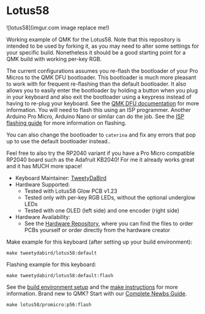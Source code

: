 # Lotus58

![lotus58](imgur.com image replace me!)

Working example of QMK for the Lotus58. Note that this repository is intended to be used by forking it, as you may need to alter some settings for your specific build.
Nonetheless it should be a good starting point for a QMK build with working per-key RGB.

The current configurations assumes you re-flash the bootloader of your Pro Micros to the QMK DFU bootloader.
This bootloader is much more pleasant to work with for frequent re-flashing than the default bootloader.
It also allows you to easily enter the bootloader by holding a button when you plug in your keyboard and also exit the bootloader using a keypress instead of having to re-plug your keyboard.
See the [QMK DFU documentation](https://docs.qmk.fm/#/flashing?id=qmk-dfu) for more information.
You will need to flash this using an ISP programmer.
Another Arduino Pro Micro, Arduino Nano or similar can do the job.
See the [ISP flashing guide](https://docs.qmk.fm/#/isp_flashing_guide?id=isp-flashing-guide) for more information on flashing.

You can also change the bootloader to `caterina` and fix any errors that pop up to use the default bootloader instead..

Feel free to also try the RP2040 variant if you have a Pro Micro compatible RP2040 board such as the Adafruit KB2040!
For me it already works great and it has MUCH more space!

* Keyboard Maintainer: [TweetyDaBird](https://github.com/TweetyDaBird)
* Hardware Supported:
  * Tested with Lotus58 Glow PCB v1.23
  * Tested only with per-key RGB LEDs, without the optional underglow LEDs
  * Tested with one OLED (left side) and one encoder (right side)
* Hardware Availability:
  * See the [Hardware Repository](https://github.com/TweetyDaBird/Lotus58), where you can find the files to order PCBs yourself or order directly from the hardware creator

Make example for this keyboard (after setting up your build environment):

    make tweetydabird/lotus58:default

Flashing example for this keyboard:

    make tweetydabird/lotus58:default:flash

See the [build environment setup](https://docs.qmk.fm/#/getting_started_build_tools) and the [make instructions](https://docs.qmk.fm/#/getting_started_make_guide) for more information. Brand new to QMK? Start with our [Complete Newbs Guide](https://docs.qmk.fm/#/newbs).

    make lotus58/promicro:p56:flash

